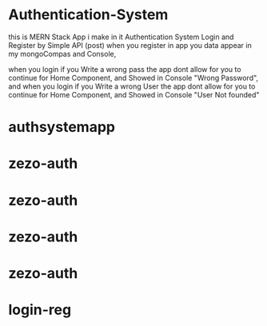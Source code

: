 # Authentication-System

this is MERN Stack App i make in it Authentication System Login and Register by Simple API (post) when you register in app you data appear in my mongoCompas and Console,

when you login if you Write a wrong pass the app dont allow for you to continue for Home Component, and Showed in Console "Wrong Password", and when you login if you Write a wrong User the app dont allow for you to continue for Home Component, and Showed in Console "User Not founded"
# authsystemapp
# zezo-auth
# zezo-auth
# zezo-auth
# zezo-auth
# login-reg
